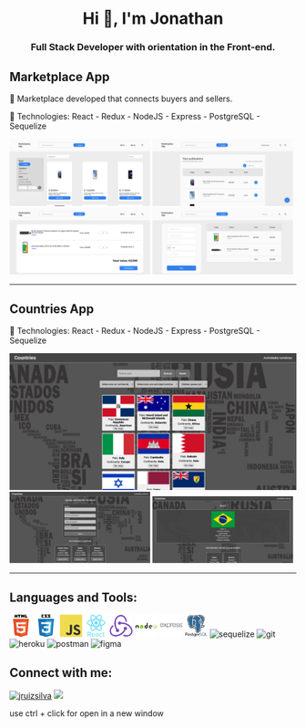 <h1 align="center"> Hi 👋, I'm Jonathan </h1>

<h3 align="center"> Full Stack Developer with orientation in the Front-end. </h2>

<!-- - 👨‍💻 Some of my projects are available at [https://jruizsilva.netlify.app](https://jruizsilva.netlify.app) -->

## Marketplace App

📌 Marketplace developed that connects buyers and sellers.

🚀 Technologies:
React - Redux - NodeJS - Express - PostgreSQL - Sequelize

<div>
  <a href="https://github.com/jruizsilva/e-commerce-labs" target="_blank"><img width='49%' src='./images/marketplace/home.png' /></a>
  <a href="https://github.com/jruizsilva/e-commerce-labs" target="_blank"><img width='49%' src='./images/marketplace/mypublicationspage.png' /></a>
</div>
<div>
  <a href="https://github.com/jruizsilva/e-commerce-labs" target="_blank"><img width='49%' src='./images/marketplace/cartpage.png' /></a>
  <a href="https://github.com/jruizsilva/e-commerce-labs" target="_blank"><img width='49%' src='./images/marketplace/checkoutpage.png' /></a>
</div>

<hr/>

## Countries App

🚀 Technologies:
React - Redux - NodeJS - Express - PostgreSQL - Sequelize

<div>
  <a href="https://github.com/jruizsilva/countries-pi" target="_blank"><img width='100%' src='./images/countries/home.png' /></a>
</div>
<div>
  <a href="https://github.com/jruizsilva/countries-pi" target="_blank"><img width='49%' src='./images/countries/add_activity.png' /></a>
  <a href="https://github.com/jruizsilva/countries-pi" target="_blank"><img width='49%' src='./images/countries/details.png' /></a>
</div>

<hr/>

## Languages and Tools:

<p>
  <img src="https://raw.githubusercontent.com/devicons/devicon/master/icons/html5/html5-original-wordmark.svg" alt="html5" width="40" height="40"/>
  <img src="https://raw.githubusercontent.com/devicons/devicon/master/icons/css3/css3-original-wordmark.svg" alt="css3" width="40" height="40"/>
  <img src="https://raw.githubusercontent.com/devicons/devicon/master/icons/javascript/javascript-original.svg" alt="javascript" width="40" height="40"/>
  <img src="https://raw.githubusercontent.com/devicons/devicon/master/icons/react/react-original-wordmark.svg" alt="react" width="40" height="40"/>
  <img src="https://raw.githubusercontent.com/devicons/devicon/master/icons/redux/redux-original.svg" alt="redux" width="40" height="40"/>
  <img src="https://raw.githubusercontent.com/devicons/devicon/master/icons/nodejs/nodejs-original-wordmark.svg" alt="nodejs" width="40" height="40"/>
  <img src="https://raw.githubusercontent.com/devicons/devicon/master/icons/express/express-original-wordmark.svg" alt="express" width="40" height="40"/>
  <img src="https://raw.githubusercontent.com/devicons/devicon/master/icons/postgresql/postgresql-original-wordmark.svg" alt="postgresql" width="40" height="40"/>
  <img src="https://cdn.iconscout.com/icon/free/png-64/sequelize-2-1175003.png" alt="sequelize" width="40" height="40"/>
  <img src="https://www.vectorlogo.zone/logos/git-scm/git-scm-icon.svg" alt="git" width="40" height="40"/>
  <img src="https://www.vectorlogo.zone/logos/heroku/heroku-icon.svg" alt="heroku" width="40" height="40"/>
  <img src="https://www.vectorlogo.zone/logos/getpostman/getpostman-icon.svg" alt="postman" width="40" height="40"/> 
  <img src="https://www.vectorlogo.zone/logos/figma/figma-icon.svg" alt="figma" width="40" height="40"/>
</p>

## Connect with me:

<div>
<span>
<a href="https://linkedin.com/in/jruizsilva" target="_blank"><img src="https://cdn.iconscout.com/icon/free/png-64/linkedin-2752135-2284952.png" alt="jruizsilva" height="35" /></a>
</span>

<span>
<a href="mailto:ruizsilvajonathan@gmail.com" >
<img height="35" src="https://i.ibb.co/zPfK6jM/gmail.png" /></a>
</span>
</div>

use ctrl + click for open in a new window
